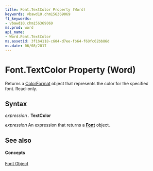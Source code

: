 ```yaml
---
title: Font.TextColor Property (Word)
keywords: vbawd10.chm156369069
f1_keywords:
- vbawd10.chm156369069
ms.prod: word
api_name:
- Word.Font.TextColor
ms.assetid: 3f1b4118-c604-d7ee-fb64-f60fc62bb86d
ms.date: 06/08/2017
---
```



# Font.TextColor Property (Word)

Returns a [ColorFormat](colorformat-object-word.md) object that represents the color for the specified font. Read-only.


## Syntax

 _expression_ . **TextColor**

 _expression_ An expression that returns a **[Font](font-object-word.md)** object.


## See also


#### Concepts


[Font Object](font-object-word.md)

